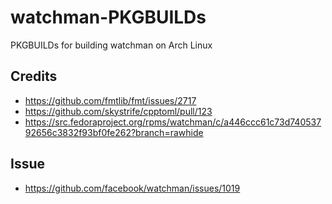 # watchman-PKGBUILDs
PKGBUILDs for building watchman on Arch Linux


Credits
-------
* https://github.com/fmtlib/fmt/issues/2717
* https://github.com/skystrife/cpptoml/pull/123
* https://src.fedoraproject.org/rpms/watchman/c/a446ccc61c73d74053792656c3832f93bf0fe262?branch=rawhide

Issue
-----
* https://github.com/facebook/watchman/issues/1019
